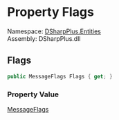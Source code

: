 # Property Flags

Namespace: [DSharpPlus.Entities](DSharpPlus.Entities.md)  
Assembly: DSharpPlus.dll

## <a id="DSharpPlus_Entities_BaseDiscordMessageBuilder_1_Flags"></a>Flags

```csharp
public MessageFlags Flags { get; }
```

### Property Value

[MessageFlags](DSharpPlus.MessageFlags.md)

